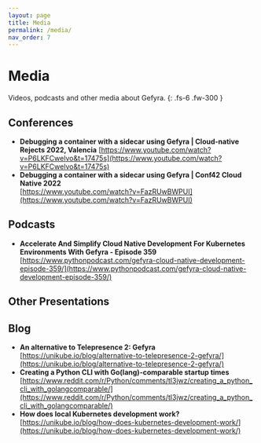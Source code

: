 ```yaml
---
layout: page
title: Media
permalink: /media/
nav_order: 7
---
```

# Media
Videos, podcasts and other media about Gefyra.
{: .fs-6 .fw-300 }

## Conferences 
* **Debugging a container with a sidecar using Gefyra | Cloud-native Rejects 2022, Valencia**
[https://www.youtube.com/watch?v=P6LKFCwelvo&t=17475s](https://www.youtube.com/watch?v=P6LKFCwelvo&t=17475s)
* **Debugging a container with a sidecar using Gefyra | Conf42 Cloud Native 2022**  
[https://www.youtube.com/watch?v=FazRUwBWPUI](https://www.youtube.com/watch?v=FazRUwBWPUI)


## Podcasts
* **Accelerate And Simplify Cloud Native Development For Kubernetes Environments With Gefyra - Episode 359**  
[https://www.pythonpodcast.com/gefyra-cloud-native-development-episode-359/](https://www.pythonpodcast.com/gefyra-cloud-native-development-episode-359/)

## Other Presentations


## Blog
* **An alternative to Telepresence 2: Gefyra**  
[https://unikube.io/blog/alternative-to-telepresence-2-gefyra/](https://unikube.io/blog/alternative-to-telepresence-2-gefyra/)
* **Creating a Python CLI with Go(lang)-comparable startup times**  
[https://www.reddit.com/r/Python/comments/tl3jwz/creating_a_python_cli_with_golangcomparable/](https://www.reddit.com/r/Python/comments/tl3jwz/creating_a_python_cli_with_golangcomparable/)
* **How does local Kubernetes development work?**  
[https://unikube.io/blog/how-does-kubernetes-development-work/](https://unikube.io/blog/how-does-kubernetes-development-work/)